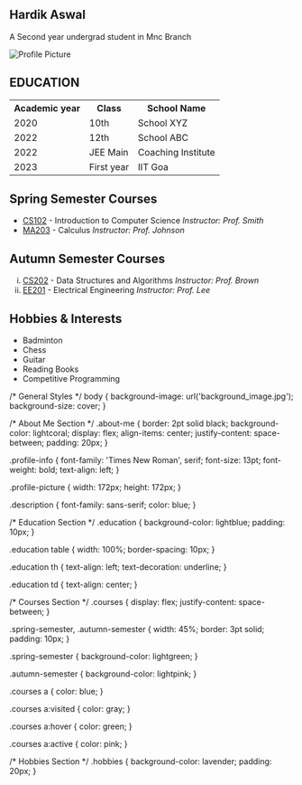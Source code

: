<!DOCTYPE html>
<html lang="en">
<head>
    <meta charset="UTF-8">
    <meta name="viewport" content="width=device-width, initial-scale=1.0">
    <title>Hardik Aswal</title>
    <link rel="stylesheet" href="styles.css">
</head>
<body>

<section class="about-me">
    <div class="profile-info">
        <h1>Hardik Aswal</h1>
        <p class="description">A Second year undergrad student in Mnc Branch</p>
    </div>
    <img src="profile_picture.jpg" alt="Profile Picture" class="profile-picture">
</section>

<section class="education">
    <h2>EDUCATION</h2>
    <table>
      <tr>
        <th>Academic year</th>
        <th>Class</th>
        <th>School Name</th>
      </tr>
      <tr>
        <td>2020</td>
        <td>10th</td>
        <td>School XYZ</td>
      </tr>
      <tr>
        <td>2022</td>
        <td>12th</td>
        <td>School ABC</td>
      </tr>
      <tr>
        <td>2022</td>
        <td>JEE Main</td>
        <td>Coaching Institute</td>
      </tr>
      <tr>
        <td>2023</td>
        <td>First year</td>
        <td>IIT Goa</td>
      </tr>
    </table>
</section>

<section class="courses">
    <div class="spring-semester">
        <h2>Spring Semester Courses</h2>
        <ul>
            <li><a href="#">CS102</a> - Introduction to Computer Science <i>Instructor: Prof. Smith</i></li>
            <li><a href="#">MA203</a> - Calculus <i>Instructor: Prof. Johnson</i></li>
        </ul>
    </div>
    <div class="autumn-semester">
        <h2>Autumn Semester Courses</h2>
        <ol type="i">
            <li><a href="#">CS202</a> - Data Structures and Algorithms <i>Instructor: Prof. Brown</i></li>
            <li><a href="#">EE201</a> - Electrical Engineering <i>Instructor: Prof. Lee</i></li>
        </ol>
    </div>
</section>

<section class="hobbies">
    <h2>Hobbies & Interests</h2>
    <ul>
        <li>Badminton</li>
        <li>Chess</li>
        <li>Guitar</li>
        <li>Reading Books</li>
        <li>Competitive Programming</li>
    </ul>
</section>

</body>
</html>














/* General Styles */
body {
    background-image: url('background_image.jpg');
    background-size: cover;
}

/* About Me Section */
.about-me {
    border: 2pt solid black;
    background-color: lightcoral;
    display: flex;
    align-items: center;
    justify-content: space-between;
    padding: 20px;
}

.profile-info {
    font-family: 'Times New Roman', serif;
    font-size: 13pt;
    font-weight: bold;
    text-align: left;
}

.profile-picture {
    width: 172px;
    height: 172px;
}

.description {
    font-family: sans-serif;
    color: blue;
}

/* Education Section */
.education {
    background-color: lightblue;
    padding: 10px;
}

.education table {
    width: 100%;
    border-spacing: 10px;
}

.education th {
    text-align: left;
    text-decoration: underline;
}

.education td {
    text-align: center;
}

/* Courses Section */
.courses {
    display: flex;
    justify-content: space-between;
}

.spring-semester, .autumn-semester {
    width: 45%;
    border: 3pt solid;
    padding: 10px;
}

.spring-semester {
    background-color: lightgreen;
}

.autumn-semester {
    background-color: lightpink;
}

.courses a {
    color: blue;
}

.courses a:visited {
    color: gray;
}

.courses a:hover {
    color: green;
}

.courses a:active {
    color: pink;
}

/* Hobbies Section */
.hobbies {
    background-color: lavender;
    padding: 20px;
}